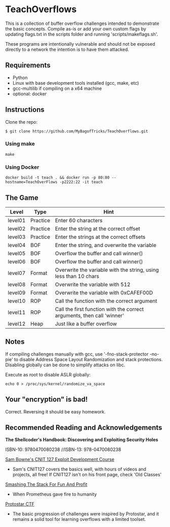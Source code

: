 # TeachOverflows

This is a collection of buffer overflow challenges intended to 
demonstrate the basic concepts. Compile as-is or add your own 
custom flags by updating flags.txt in the scripts folder
and running 'scripts/makeflags.sh'.

These programs are intentionally vulnerable and should not be exposed 
directly to a network the intention is to have them attacked.

## Requirements
- Python
- Linux with base development tools installed (gcc, make, etc)
- gcc-multilib if compiling on a x64 machine
- optional: docker

## Instructions

Clone the repo:

`$ git clone https://github.com/MyBagofTricks/TeachOverflows.git`

### Using make

`make` 

### Using Docker

`docker build -t teach . && docker run -p 80:80 --hostname=TeachOverFlows -p2222:22 -it teach`

## The Game

| Level     |   Type   |   Hint    |
| ----------| ---------|-----------|
| level01   | Practice | Enter 60 characters |
| level02   | Practice | Enter the string at the correct offset |
| level03   | Practice | Enter the strings at the correct offsets |
| level04   | BOF      | Enter the string, and overwrite the variable |
| level05   | BOF      | Overflow the buffer and call winner() |
| level06   | BOF      | Overflow the buffer and call winner() |
| level07   | Format   | Overwrite the variable with the string, using less than 10 chars |
| level08   | Format   | Overwrite the variable with 512 |
| level09   | Format   | Overwrite the variable with 0xCAFEF00D |
| level10   | ROP      | Call the function with the correct argument |
| level11   | ROP      | Call the first function with the correct arguments, then call 'winner' |
| level12   | Heap     | Just like a buffer overflow |

## Notes

If compiling challenges manually with gcc, use '-fno-stack-protector -no-pie' to
disable Address Space Layout Randomization and stack protections. Disabling
globally can be done to simplify attacks on libc.

Execute as root to disable ASLR globally:

`echo 0 > /proc/sys/kernel/randomize_va_space`


## Your "encryption" is bad!
Correct. Reversing it should be easy homework.

## Recommended Reading and Acknowledgements
**The Shellcoder's Handbook: Discovering and Exploiting Security Holes**

ISBN-10: 9780470080238 //ISBN-13: 978-0470080238


[Sam Bowne's CNIT 127 Exploit Development Course](https://samsclass.info/) 
- Sam's CNIT127 covers the basics well, with hours of videos and 
projects, all free! If CNIT127 isn't on his front page, check 'Old Classes'


[Smashing The Stack For Fun And Profit](http://www-inst.eecs.berkeley.edu/~cs161/fa08/papers/stack_smashing.pdf)
- When Prometheus gave fire to humanity


[Protostar CTF](https://www.vulnhub.com/entry/exploit-exercises-protostar-v2,32/)
- The basic progression of challenges were inspired by Protostar, and 
it remains a solid tool for learning overflows with a limited toolset.
